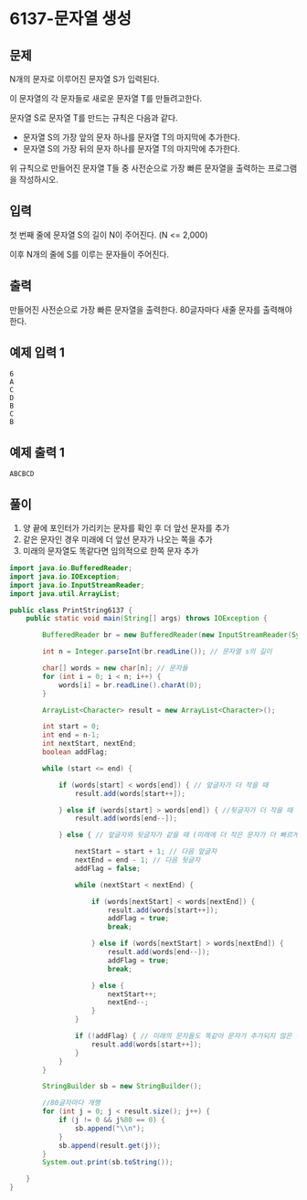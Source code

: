 # 6137-문자열 생성



## 문제

N개의 문자로 이루어진 문자열 S가 입력된다.

이 문자열의 각 문자들로 새로운 문자열 T를 만들려고한다.

문자열 S로 문자열 T를 만드는 규칙은 다음과 같다.

- 문자열 S의 가장 앞의 문자 하나를 문자열 T의 마지막에 추가한다.
- 문자열 S의 가장 뒤의 문자 하나를 문자열 T의 마지막에 추가한다.

위 규칙으로 만들어진 문자열 T들 중 사전순으로 가장 빠른 문자열을 출력하는 프로그램을 작성하시오.

## 입력

첫 번째 줄에 문자열 S의 길이 N이 주어진다. (N <= 2,000)

이후 N개의 줄에 S를 이루는 문자들이 주어진다.

## 출력

만들어진 사전순으로 가장 빠른 문자열을 출력한다. 80글자마다 새줄 문자를 출력해야 한다.

## 예제 입력 1

```
6
A
C
D
B
C
B
```

## 예제 출력 1

```
ABCBCD
```



## 풀이

1. 양 끝에 포인터가 가리키는 문자를 확인 후 더 앞선 문자를 추가
2. 같은 문자인 경우 미래에 더 앞선 문자가 나오는 쪽을 추가
3. 미래의 문자열도 똑같다면 임의적으로 한쪽 문자 추가

```java
import java.io.BufferedReader;
import java.io.IOException;
import java.io.InputStreamReader;
import java.util.ArrayList;

public class PrintString6137 {
    public static void main(String[] args) throws IOException {

        BufferedReader br = new BufferedReader(new InputStreamReader(System.in));

        int n = Integer.parseInt(br.readLine()); // 문자열 s의 길이

        char[] words = new char[n]; // 문자들
        for (int i = 0; i < n; i++) {
            words[i] = br.readLine().charAt(0);
        }

        ArrayList<Character> result = new ArrayList<Character>();

        int start = 0;
        int end = n-1;
        int nextStart, nextEnd;
        boolean addFlag;

        while (start <= end) {

            if (words[start] < words[end]) { // 앞글자가 더 작을 때
                result.add(words[start++]);

            } else if (words[start] > words[end]) { //뒷글자가 더 작을 때
                result.add(words[end--]);

            } else { // 앞글자와 뒷글자가 같을 때 (미래에 더 작은 문자가 더 빠르게 나오는 쪽을 선택)

                nextStart = start + 1; // 다음 앞글자
                nextEnd = end - 1; // 다음 뒷글자
                addFlag = false;

                while (nextStart < nextEnd) {

                    if (words[nextStart] < words[nextEnd]) {
                        result.add(words[start++]);
                        addFlag = true;
                        break;

                    } else if (words[nextStart] > words[nextEnd]) {
                        result.add(words[end--]);
                        addFlag = true;
                        break;

                    } else {
                        nextStart++;
                        nextEnd--;
                    }
                }

                if (!addFlag) { // 미래의 문자들도 똑같아 문자가 추가되지 않은 경우
                    result.add(words[start++]);
                }
            }
        }

        StringBuilder sb = new StringBuilder();

        //80글자마다 개행
        for (int j = 0; j < result.size(); j++) {
            if (j != 0 && j%80 == 0) {
                sb.append("\\n");
            }
            sb.append(result.get(j));
        }
        System.out.print(sb.toString());

    }
}
```